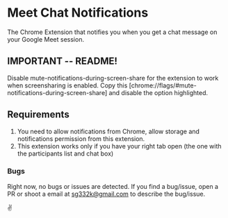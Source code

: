 # Meet Chat Notifications

The Chrome Extension that notifies you when you get a chat message on your Google Meet session.

## IMPORTANT -- README!

Disable mute-notifications-during-screen-share for the extension to work when screensharing is enabled. Copy this [chrome://flags/#mute-notifications-during-screen-share] and disable the option highlighted.

## Requirements

1. You need to allow notifications from Chrome, allow storage and notifications permission from this extension.
2. This extension works only if you have your right tab open (the one with the participants list and chat box)

### Bugs

Right now, no bugs or issues are detected.
If you find a bug/issue, open a PR or shoot a email at sg332k@gmail.com to describe the bug/issue.

✌

